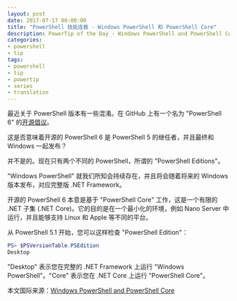 ```yaml
---
layout: post
date: 2017-07-17 00:00:00
title: "PowerShell 技能连载 - Windows PowerShell 和 PowerShell Core"
description: PowerTip of the Day - Windows PowerShell and PowerShell Core
categories:
- powershell
- tip
tags:
- powershell
- tip
- powertip
- series
- translation
---
```

最近关于 PowerShell 版本有一些混淆。在 GitHub 上有一个名为 "PowerShell 6" 的[开源倡议](https://github.com/PowerShell/PowerShell)。

这是否意味着开源的 PowerShell 6 是 PowerShell 5 的继任者，并且最终和 Windows 一起发布？

并不是的。现在只有两个不同的 PowerShell，所谓的 "PowerShell Editions"。

"Windows PowerShell" 就我们所知会持续存在，并且将会随着将来的 Windows 版本发布，对应完整版 .NET Framework。

开源的 PowerShell 6 本意是基于 "PowerShell Core" 工作，这是一个有限的 .NET 子集 (.NET Core)。它的目的是在一个最小化的环境，例如 Nano Server 中运行，并且能够支持 Linux 和 Apple 等不同的平台。

从 PowerShell 5.1 开始，您可以这样检查 "PowerShell Edition"：

```powershell
PS> $PSVersionTable.PSEdition
Desktop
```

"Desktop" 表示您在完整的 .NET Framework 上运行 "Windows PowerShell"。"Core" 表示您在 .NET Core 上运行 "PowerShell Core"。

<!--more-->
本文国际来源：[Windows PowerShell and PowerShell Core](http://community.idera.com/powershell/powertips/b/tips/posts/windows-powershell-and-powershell-core)
